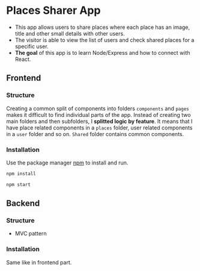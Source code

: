 # Places Sharer App

- This app allows users to share places where each place has an image, title and other small details with other users.
- The visitor is able to view the list of users and check shared places for a specific user.
- **The goal** of this app is to learn Node/Express and how to connect with React.

## Frontend

### Structure

Creating a common split of components into folders `components` and `pages` makes it difficult to find individual parts of the app. Instead of creating two main folders and then subfolders, I **splitted logic by feature**. It means that I have place related components in a `places` folder, user related components in a `user` folder and so on. `Shared` folder contains common components.

### Installation

Use the package manager [npm](https://docs.npmjs.com/cli/v8/commands/npm-install) to install and run.

```bash
npm install

npm start
```

## Backend

### Structure

- MVC pattern

### Installation

Same like in frontend part.
